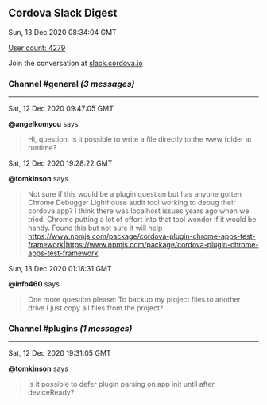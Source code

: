 ## Cordova Slack Digest
Sun, 13 Dec 2020 08:34:04 GMT

[User count: 4279](https://cordova.slack.com/)


Join the conversation at [slack.cordova.io](http://slack.cordova.io/)

### __Channel #general__ _(3 messages)_
---

Sat, 12 Dec 2020 09:47:05 GMT

__@angelkomyou__ says 
> Hi, question: is it possible to write a file directly to the www folder at runtime?
> 

Sat, 12 Dec 2020 19:28:22 GMT

__@tomkinson__ says 
> Not sure if this would be a plugin question but has anyone gotten Chrome Debugger Lighthouse audit tool working to debug their cordova app? I think there was localhost issues years ago when we tried. Chrome putting a lot of effort into that tool wonder if it would be handy. Found this but not sure it will help <https://www.npmjs.com/package/cordova-plugin-chrome-apps-test-framework|https://www.npmjs.com/package/cordova-plugin-chrome-apps-test-framework>
> 

Sun, 13 Dec 2020 01:18:31 GMT

__@info460__ says 
> One more question please:
> To backup my project files to another drive I just copy all files from the project?
> 

### __Channel #plugins__ _(1 messages)_
---

Sat, 12 Dec 2020 19:31:05 GMT

__@tomkinson__ says 
> Is it possible to defer plugin parsing on app init until after deviceReady?
> 
